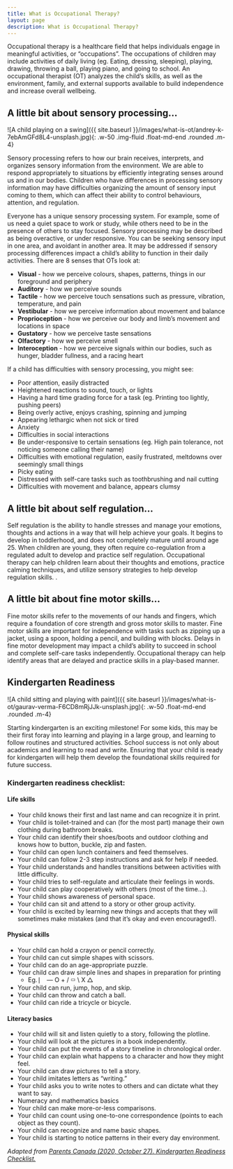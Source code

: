 ```yaml
---
title: What is Occupational Therapy?
layout: page
description: What is Occupational Therapy?
---
```


Occupational therapy is a healthcare field that helps individuals engage in meaningful activities, or “occupations”. The occupations of children may include activities of daily living (eg. Eating, dressing, sleeping), playing, drawing, throwing a ball, playing piano, and going to school. An occupational therapist (OT) analyzes the child’s skills, as well as the environment, family, and external supports available to build independence and increase overall wellbeing.

## A little bit about sensory processing…

![A child playing on a swing]({{ site.baseurl }}/images/what-is-ot/andrey-k-7ebAmGFd8L4-unsplash.jpg){: .w-50 .img-fluid .float-md-end .rounded .m-4}

Sensory processing refers to how our brain receives, interprets, and organizes sensory information from the environment. We are able to respond appropriately to situations by efficiently integrating senses around us and in our bodies. Children who have differences in processing sensory information may have difficulties organizing the amount of sensory input coming to them, which can affect their ability to control behaviours, attention, and regulation.

Everyone has a unique sensory processing system. For example, some of us need a quiet space to work or study, while others need to be in the presence of others to stay focused. Sensory processing may be described as being overactive, or under responsive. You can be seeking sensory input in one area, and avoidant in another area. It may be addressed if sensory processing differences impact a child’s ability to function in their daily activities. There are 8 senses that OTs look at:
* **Visual** - how we perceive colours, shapes, patterns, things in our foreground and periphery
* **Auditory** - how we perceive sounds
* **Tactile** - how we perceive touch sensations such as pressure, vibration, temperature, and pain
* **Vestibular** - how we perceive information about movement and balance
* **Proprioception** - how we perceive our body and limb’s movement and locations in space
* **Gustatory** - how we perceive taste sensations
* **Olfactory** - how we perceive smell
* **Interoception** - how we perceive signals within our bodies, such as hunger, bladder fullness, and a racing heart

If a child has difficulties with sensory processing, you might see:
* Poor attention, easily distracted
* Heightened reactions to sound, touch, or lights
* Having a hard time grading force for a task (eg. Printing too lightly, pushing peers)
* Being overly active, enjoys crashing, spinning and jumping
* Appearing lethargic when not sick or tired
* Anxiety
* Difficulties in social interactions
* Be under-responsive to certain sensations (eg. High pain tolerance, not noticing someone calling their name)
* Difficulties with emotional regulation, easily frustrated, meltdowns over seemingly small things
* Picky eating
* Distressed with self-care tasks such as toothbrushing and nail cutting
* Difficulties with movement and balance, appears clumsy

## A little bit about self regulation…
Self regulation is the ability to handle stresses and manage your emotions, thoughts and actions in a way that will help achieve your goals. It begins to develop in toddlerhood, and does not completely mature until around age 25. When children are young, they often require co-regulation from a regulated adult to develop and practice self regulation. Occupational therapy can help children learn about their thoughts and emotions, practice calming techniques, and utilize sensory strategies to help develop regulation skills.
.
## A little bit about fine motor skills…
Fine motor skills refer to the movements of our hands and fingers, which require a foundation of core strength and gross motor skills to master. Fine motor skills are important for independence with tasks such as zipping up a jacket, using a spoon, holding a pencil, and building with blocks. Delays in fine motor development may impact a child’s ability to succeed in school and complete self-care tasks independently. Occupational therapy can help identify areas that are delayed and practice skills in a play-based manner.

## Kindergarten Readiness

![A child sitting and playing with paint]({{ site.baseurl }}/images/what-is-ot/gaurav-verma-F6CD8mRjJJk-unsplash.jpg){: .w-50 .float-md-end .rounded .m-4}

Starting kindergarten is an exciting milestone! For some kids, this may be their first foray into learning and playing in a large group, and learning to follow routines and structured activities. School success is not only about academics and learning to read and write. Ensuring that your child is ready for kindergarten will help them develop the foundational skills required for future success.

### Kindergarten readiness checklist:
#### Life skills
* Your child knows their first and last name and can recognize it in print.
* Your child is toilet-trained and can (for the most part) manage their own clothing during bathroom breaks.
* Your child can identify their shoes/boots and outdoor clothing and knows how to button, buckle, zip and fasten.
* Your child can open lunch containers and feed themselves.
* Your child can follow 2-3 step instructions and ask for help if needed.
* Your child understands and handles transitions between activities with little difficulty.
* Your child tries to self-regulate and articulate their feelings in words.
* Your child can play cooperatively with others (most of the time…).
* Your child shows awareness of personal space.
* Your child can sit and attend to a story or other group activity.
* Your child is excited by learning new things and accepts that they will sometimes make mistakes (and that it’s okay and even encouraged!).

#### Physical skills
* Your child can hold a crayon or pencil correctly.
* Your child can cut simple shapes with scissors.
* Your child can do an age-appropriate puzzle.
* Your child can draw simple lines and shapes in preparation for printing
    * Eg. ⎸ — O + /  ▭  \ X △
* Your child can run, jump, hop, and skip.
* Your child can throw and catch a ball.
* Your child can ride a tricycle or bicycle.

#### Literacy basics
* Your child will sit and listen quietly to a story, following the plotline.
* Your child will look at the pictures in a book independently.
* Your child can put the events of a story timeline in chronological order.
* Your child can explain what happens to a character and how they might feel.
* Your child can draw pictures to tell a story.
* Your child imitates letters as “writing.”
* Your child asks you to write notes to others and can dictate what they want to say.
* Numeracy and mathematics basics
* Your child can make more-or-less comparisons.
* Your child can count using one-to-one correspondence (points to each object as they count).
* Your child can recognize and name basic shapes.
* Your child is starting to notice patterns in their every day environment.

_Adapted from [Parents Canada (2020, October 27). Kindergarten Readiness Checklist.](https://parentscanada.com/preschool/kindergarten-readiness-checklist/)_
